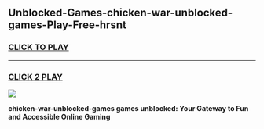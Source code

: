 
## Unblocked-Games-chicken-war-unblocked-games-Play-Free-hrsnt
<h3>
<a href="https://premium76.site?title=chicken-war-unblocked-games&ref=18A1">CLICK TO PLAY</a></h3>
<hr>

<h3>
<a href="https://premium76.site?title=chicken-war-unblocked-games&ref=18A1">CLICK 2 PLAY</a>
  
</h3>

<a href="https://premium76.site?title=chicken-war-unblocked-games&ref=18A1"><img src="https://clearcache.store/games.png"></a>


**chicken-war-unblocked-games games unblocked: Your Gateway to Fun and Accessible Online Gaming**
